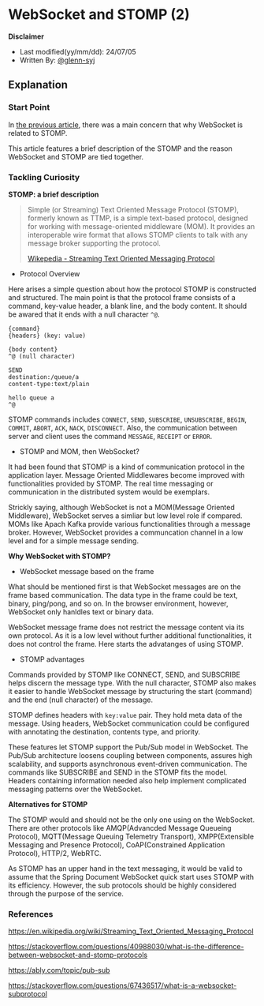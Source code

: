 # WebSocket and STOMP (2)

**Disclaimer**

- Last modified(yy/mm/dd): 24/07/05
- Written By: [@glenn-syj](https://github.com/glenn-syj)

## Explanation

### Start Point

In [the previous article](https://github.com/glenn-syj/TIL/blob/master/WebSocket/240703_Websocket_WebSocket-and-STOMP-(1).md), there was a main concern that why WebSocket is related to STOMP.

This article features a brief description of the STOMP and the reason WebSocket and STOMP are tied together.

### Tackling Curiosity

**STOMP: a brief description**

> Simple (or Streaming) Text Oriented Message Protocol (STOMP), formerly known as TTMP, is a simple text-based protocol, designed for working with message-oriented middleware (MOM). It provides an interoperable wire format that allows STOMP clients to talk with any message broker supporting the protocol.
> 
> [Wikepedia - Streaming Text Oriented Messaging Protocol](https://en.wikipedia.org/wiki/Streaming_Text_Oriented_Messaging_Protocol)

- Protocol Overview

Here arises a simple question about how the protocol STOMP is constructed and structured. The main point is that the protocol frame consists of a command, key-value header, a blank line, and the body content. It should be awared that it ends with a null character `^@`.

```
{command}
{headers} (key: value)

{body content}
^@ (null character)
```

```
SEND
destination:/queue/a
content-type:text/plain

hello queue a
^@
```

STOMP commands includes `CONNECT`, `SEND`, `SUBSCRIBE`, `UNSUBSCRIBE`, `BEGIN`, `COMMIT`, `ABORT`, `ACK`, `NACK`, `DISCONNECT`. Also, the communication between server and client uses the command `MESSAGE`, `RECEIPT` or `ERROR`.

- STOMP and MOM, then WebSocket?

It had been found that STOMP is a kind of communication protocol in the application layer. Message Oriented Middlewares become improved with functionalities provided by STOMP. The real time messaging or communication in the distributed system would be exemplars.

Strickly saying, although WebSocket is not a MOM(Message Oriented Middleware), WebSocket serves a simliar but low level role if compared. MOMs like Apach Kafka provide various functionalities through a message broker. However, WebSocket provides a communcation channel in a low level and for a simple message sending.

**Why WebSocket with STOMP?**

- WebSocket message based on the frame

What should be mentioned first is that WebSocket messages are on the frame based communication. The data type in the frame could be text, binary, ping/pong, and so on. In the browser environment, however, WebSocket only hanldles text or binary data.

WebSocket message frame does not restrict the message content via its own protocol. As it is a low level without further additional functionalities, it does not control the frame. Here starts the advatanges of using STOMP.

- STOMP advantages

Commands provided by STOMP like CONNECT, SEND, and SUBSCRIBE helps discern the message type. With the null character, STOMP also makes it easier to handle WebSocket message by structuring the start (command) and the end (null character) of the message.

STOMP defines headers with `key:value` pair. They hold meta data of the message. Using headers, WebSocket communication could be configured with annotating the destination, contents type, and priority.

These features let STOMP support the Pub/Sub model in WebSocket. The Pub/Sub architecture loosens coupling between components, assures high scalability, and supports asynchronous event-driven communication. The commands like SUBSCRIBE and SEND in the STOMP fits the model. Headers containing information needed also help implement complicated messaging patterns over the WebSocket.

**Alternatives for STOMP**

The STOMP would and should not be the only one using on the WebSocket. There are other protocols like AMQP(Advancded Message Queueing Protocol), MQTT(Message Queuing Telemetry Transport), XMPP(Extensible Messaging and Presence Protocol), CoAP(Constrained Application Protocol), HTTP/2, WebRTC. 

As STOMP has an upper hand in the text messaging, it would be valid to assume that the Spring Document WebSocket quick start uses STOMP with its efficiency. However, the sub protocols should be highly considered through the purpose of the service.

### References 

https://en.wikipedia.org/wiki/Streaming_Text_Oriented_Messaging_Protocol

https://stackoverflow.com/questions/40988030/what-is-the-difference-between-websocket-and-stomp-protocols

https://ably.com/topic/pub-sub

https://stackoverflow.com/questions/67436517/what-is-a-websocket-subprotocol